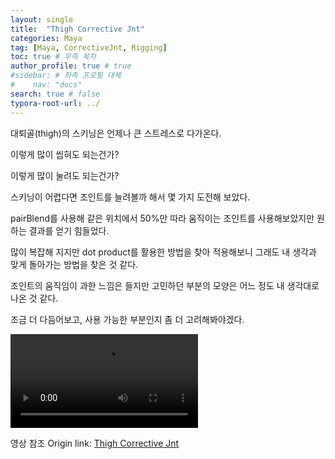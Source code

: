 ```yaml
---
layout: single
title:  "Thigh Corrective Jnt"
categories: Maya
tag: [Maya, CorrectiveJnt, Rigging]
toc: true # 우측 목차
author_profile: true # true
#sidebar: # 좌측 프로필 대체
#    nav: "docs"
search: true # false
typora-root-url: ../
---
```


대퇴골(thigh)의 스키닝은 언제나 큰 스트레스로 다가온다.

이렇게 많이 씹혀도 되는건가?

이렇게 많이 눌려도 되는건가?

스키닝이 어렵다면 조인트를 늘려볼까 해서 몇 가지 도전해 보았다.

pairBlend를 사용해 같은 위치에서 50%만 따라 움직이는 조인트를 사용해보았지만 원하는 결과를 얻기 힘들었다.

많이 복잡해 지지만 dot product를 활용한 방법을 찾아 적용해보니 그래도 내 생각과 맞게 돌아가는 방법을 찾은 것 같다.

조인트의 움직임이 과한 느낌은 들지만 고민하던 부분의 모양은 어느 정도 내 생각대로 나온 것 같다.

조금 더 다듬어보고, 사용 가능한 부분인지 좀 더 고려해봐야겠다.

<video src="/images/2022-10-23-back002/Corrective.mp4"></video>



영상 참조
Origin link: [Thigh Corrective Jnt](https://hun1387.tistory.com/3)

